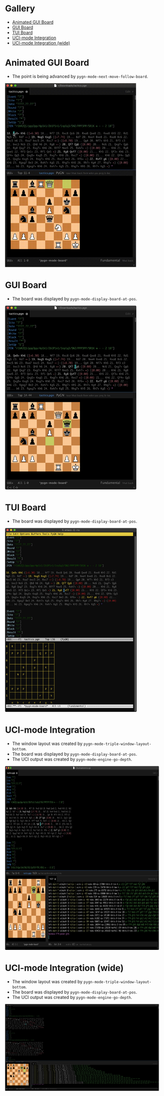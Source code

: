 # Gallery

 * [Animated GUI Board](#animated-gui-board)
 * [GUI Board](#gui-board)
 * [TUI Board](#tui-board)
 * [UCI-mode Integration](#uci-mode-integration)
 * [UCI-mode Integration (wide)](#uci-mode-integration-wide)

# Animated GUI Board

 * The point is being advanced by `pygn-mode-next-move-follow-board`.

<a href="pygn-mode-follow.gif">
    <img src="pygn-mode-follow.gif" height=600/>
</a>

# GUI Board

 * The board was displayed by `pygn-mode-display-board-at-pos`.

<a href="pygn-mode-board.png">
    <img src="pygn-mode-board.png" height=600/>
</a>

# TUI Board

 * The board was displayed by `pygn-mode-display-board-at-pos`.

<a href="pygn-mode-tui-board.png">
    <img src="pygn-mode-tui-board.png" height=600/>
</a>

# UCI-mode Integration

 * The window layout was created by `pygn-mode-triple-window-layout-bottom`.
 * The board was displayed by `pygn-mode-display-board-at-pos`.
 * The UCI output was created by `pygn-mode-engine-go-depth`.

<a href="pygn-uci-triple-pane-small.png">
    <img src="pygn-uci-triple-pane-small.png" height=600/>
</a>

# UCI-mode Integration (wide)

 * The window layout was created by `pygn-mode-triple-window-layout-bottom`.
 * The board was displayed by `pygn-mode-display-board-at-pos`.
 * The UCI output was created by `pygn-mode-engine-go-depth`.

<a href="pygn-uci-triple-pane-wide.png">
    <img src="pygn-uci-triple-pane-wide.png"/>
</a>
